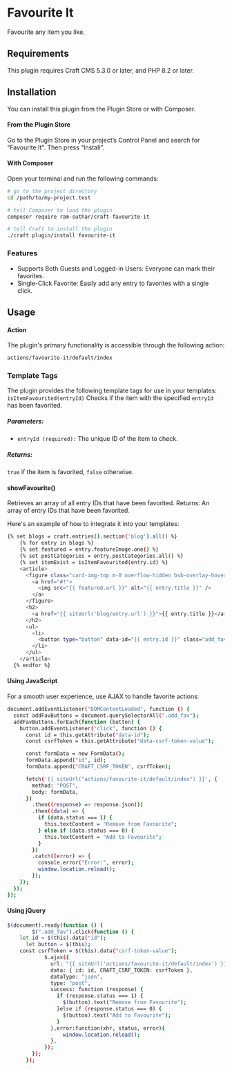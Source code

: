 # Favourite It

Favourite any item you like.

## Requirements

This plugin requires Craft CMS 5.3.0 or later, and PHP 8.2 or later.

## Installation

You can install this plugin from the Plugin Store or with Composer.

#### From the Plugin Store

Go to the Plugin Store in your project’s Control Panel and search for “Favourite It”. Then press “Install”.

#### With Composer

Open your terminal and run the following commands:

```bash
# go to the project directory
cd /path/to/my-project.test

# tell Composer to load the plugin
composer require ram-suthar/craft-favourite-it

# tell Craft to install the plugin
./craft plugin/install favourite-it
```

### Features

- Supports Both Guests and Logged-in Users: Everyone can mark their favorites.
- Single-Click Favorite: Easily add any entry to favorites with a single click.

## Usage

#### Action

The plugin's primary functionality is accessible through the following action:

```bash
actions/favourite-it/default/index
```

### Template Tags

The plugin provides the following template tags for use in your templates:
`isItemFavourited(entryId)`
Checks if the item with the specified `entryId` has been favorited.

##### Parameters:

- `entryId (required):` The unique ID of the item to check.

##### Returns:

`true` if the item is favorited, `false` otherwise.

#### showFavourite()

Retrieves an array of all entry IDs that have been favorited.
Returns:
An array of entry IDs that have been favorited.

Here's an example of how to integrate it into your templates:

```bash
{% set blogs = craft.entries().section('blog').all() %}
	{% for entry in blogs %}
	{% set featured = entry.featureImage.one() %}
	{% set postCategories = entry.postCategories.all() %}
	{% set itemExist = isItemFavourited(entry.id) %}
	<article>
	  <figure class="card-img-top m-0 overflow-hidden bsb-overlay-hover">
	    <a href="#!">
	      <img src="{{ featured.url }}" alt="{{ entry.title }}" />
	    </a>
	  </figure>
	  <h2>
	    <a href="{{ siteUrl('blog/entry.url') }}">{{ entry.title }}</a>
	  </h2>
	  <ul>
	    <li>
	      <button type="button" data-id="{{ entry.id }}" class="add_fav" data-csrf-token-value="{{ craft.app.request.getCsrfToken() }}">Add to Favourite</button>
	    </li>
	  </ul>
	</article>
  {% endfor %}
```

#### Using JavaScript

For a smooth user experience, use AJAX to handle favorite actions:

```bash
document.addEventListener("DOMContentLoaded", function () {
  const addFavButtons = document.querySelectorAll(".add_fav");
  addFavButtons.forEach(function (button) {
    button.addEventListener("click", function () {
      const id = this.getAttribute("data-id");
      const csrfToken = this.getAttribute("data-csrf-token-value");

      const formData = new FormData();
      formData.append("id", id);
      formData.append("CRAFT_CSRF_TOKEN", csrfToken);

      fetch('{{ siteUrl("actions/favourite-it/default/index") }}', {
        method: "POST",
        body: formData,
      })
        .then((response) => response.json())
        .then((data) => {
          if (data.status === 1) {
            this.textContent = "Remove from Favourite";
          } else if (data.status === 0) {
            this.textContent = "Add to Favourite";
          }
        })
        .catch((error) => {
          console.error("Error:", error);
          window.location.reload();
        });
    });
  });
});
```

#### Using jQuery

```bash
$(document).ready(function () {
        $(".add_fav").click(function () {
	let id = $(this).data("id");
      let button = $(this);
	const csrfToken = $(this).data("csrf-token-value");
            $.ajax({
              url: "{{ siteUrl('actions/favourite-it/default/index') }}",
              data: { id: id, CRAFT_CSRF_TOKEN: csrfToken },
              dataType: "json",
              type: "post",
              success: function (response) {
                if (response.status === 1) {
                  $(button).text("Remove from Favourite");
                }else if (response.status === 0) {
                  $(button).text("Add to Favourite");
                }
              },error:function(xhr, status, error){
                  window.location.reload();
              },
            });
        });
      });
```

